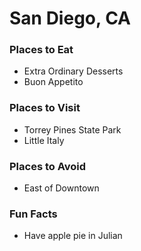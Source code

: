 # San Diego, CA

### Places to Eat
- Extra Ordinary Desserts
- Buon Appetito

### Places to Visit
- Torrey Pines State Park
- Little Italy

### Places to Avoid
- East of Downtown

### Fun Facts
- Have apple pie in Julian
